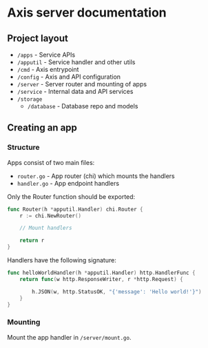 # Axis server documentation

## Project layout

- `/apps` - Service APIs
- `/apputil` - Service handler and other utils
- `/cmd` - Axis entrypoint
- `/config` - Axis and API configuration
- `/server` - Server router and mounting of apps
- `/service` - Internal data and API services
- `/storage`
  - `/database` - Database repo and models

## Creating an app

### Structure

Apps consist of two main files:

- `router.go` - App router (chi) which mounts the handlers
- `handler.go` - App endpoint handlers

Only the Router function should be exported:

```go
func Router(h *apputil.Handler) chi.Router {
    r := chi.NewRouter()

    // Mount handlers

    return r
}
```

Handlers have the following signature:

```go
func helloWorldHandler(h *apputil.Handler) http.HandlerFunc {
    return func(w http.ResponseWriter, r *http.Request) {

        h.JSON(w, http.StatusOK, "{'message': 'Hello world!'}")
    }
}
```

### Mounting

Mount the app handler in `/server/mount.go`.

